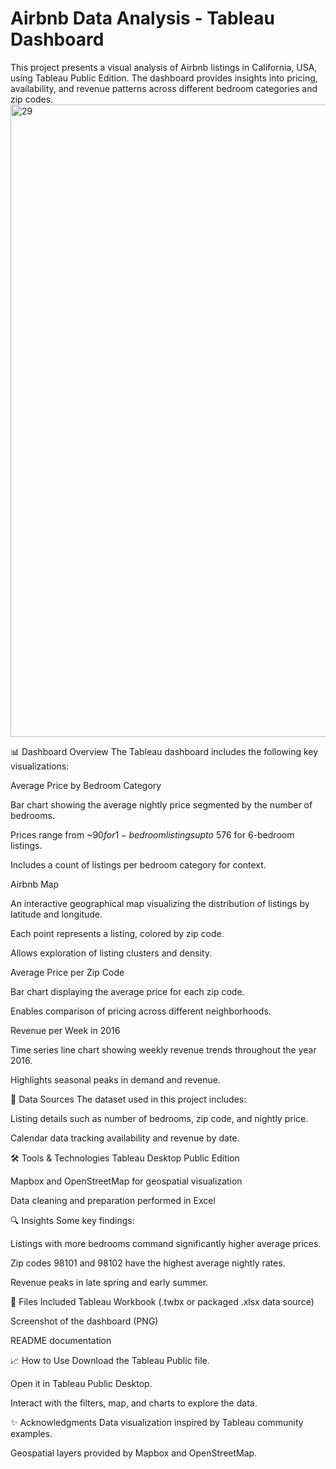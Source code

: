 # Airbnb Data Analysis - Tableau Dashboard
This project presents a visual analysis of Airbnb listings in California, USA, using Tableau Public Edition. The dashboard provides insights into pricing, availability, and revenue patterns across different bedroom categories and zip codes.
<img width="1917" height="1012" alt="29" src="https://github.com/user-attachments/assets/6aa34df9-9e09-4a20-a463-7934f36a4d1e" />

📊 Dashboard Overview
The Tableau dashboard includes the following key visualizations:

Average Price by Bedroom Category

Bar chart showing the average nightly price segmented by the number of bedrooms.

Prices range from ~$90 for 1-bedroom listings up to ~$576 for 6-bedroom listings.

Includes a count of listings per bedroom category for context.

Airbnb Map

An interactive geographical map visualizing the distribution of listings by latitude and longitude.

Each point represents a listing, colored by zip code.

Allows exploration of listing clusters and density.

Average Price per Zip Code

Bar chart displaying the average price for each zip code.

Enables comparison of pricing across different neighborhoods.

Revenue per Week in 2016

Time series line chart showing weekly revenue trends throughout the year 2016.

Highlights seasonal peaks in demand and revenue.

💾 Data Sources
The dataset used in this project includes:

Listing details such as number of bedrooms, zip code, and nightly price.

Calendar data tracking availability and revenue by date.

🛠️ Tools & Technologies
Tableau Desktop Public Edition

Mapbox and OpenStreetMap for geospatial visualization

Data cleaning and preparation performed in Excel

🔍 Insights
Some key findings:

Listings with more bedrooms command significantly higher average prices.

Zip codes 98101 and 98102 have the highest average nightly rates.

Revenue peaks in late spring and early summer.

📁 Files Included
Tableau Workbook (.twbx or packaged .xlsx data source)

Screenshot of the dashboard (PNG)

README documentation

📈 How to Use
Download the Tableau Public file.

Open it in Tableau Public Desktop.

Interact with the filters, map, and charts to explore the data.

✨ Acknowledgments
Data visualization inspired by Tableau community examples.

Geospatial layers provided by Mapbox and OpenStreetMap.

